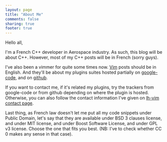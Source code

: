 ```yaml
---
layout: page
title: "About Me"
comments: false
sharing: true
footer: true
---
```


Hello all,

I'm a French C++ developer in Aerospace industry. As such, this blog will be
about C++. However, most of my C++ posts will be in French (sorry guys).

I've also been a vimmer for quite some times now.  [Vim](http://www.vim.org)
posts should be in English. And they'll be about my plugins suites hosted
partially on [google-code](https://code.google.com/p/lh-vim/), and on
[github](https://github.com/LucHermitte/).

If you want to contact me, if it's related my plugins, try the trackers from
google-code or from github depending on where the plugin is hosted.
Otherwise, you can also follow the contact information I've given on
[lh-vim contact page](https://code.google.com/p/lh-vim/wiki/contact).


Last thing, as French law doesn't let me put all my code snippets under Public
Domain, let's say that they are available under BSD 3 clauses license, and under
MIT license, and under Boost Software License, and under GPL v3 license. Choose
the one that fits you best. (NB: I've to check whether CC 0 makes any sense in
that case).
